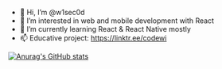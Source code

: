 - 👋 Hi, I’m @w1sec0d
- 👀 I’m interested in web and mobile development with React
- 🌱 I’m currently learning React & React Native mostly
- 📫 Educative project: https://linktr.ee/codewi

[![Anurag's GitHub stats](https://github-readme-stats.vercel.app/api?username=w1sec0d)](https://github.com/anuraghazra/github-readme-stats)

<!---
w1sec0d/w1sec0d is a ✨ special ✨ repository because its `README.md` (this file) appears on your GitHub profile.
You can click the Preview link to take a look at your changes.
--->
